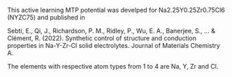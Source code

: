 This active learning MTP potential was develped for Na2.25Y0.25Zr0.75Cl6 (NYZC75) and published in

Sebti, E., Qi, J., Richardson, P. M., Ridley, P., Wu, E. A., Banerjee, S., ... & Clément, R. (2022). Synthetic control of structure and conduction properties in Na-Y-Zr-Cl solid electrolytes. Journal of Materials Chemistry A.

The elements with respective atom types from 1 to 4 are Na, Y, Zr and Cl.
